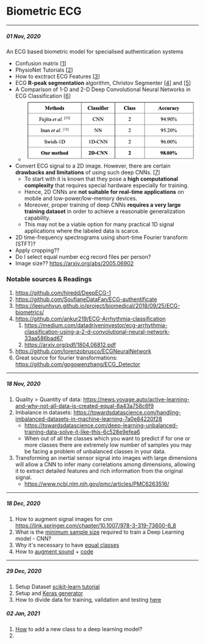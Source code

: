 # Biometric ECG
---
##### 01 Nov, 2020
An ECG based biometric model for specialised authentication systems
- Confusion matrix [[1][1]]
- PhysioNet Tutorials [[2][2]]
- How to exctract ECG Features [[3][3]]
- ECG **R-peak segmentation** algorithm, Christov Segmenter [[4][4]] and [[5][5]]
- A Comparison of 1-D and 2-D Deep Convolutional Neural Networks
in ECG Classification [[6][6]]
    - ![Comparison of ECG beat classification methods on MIT-BIH arrhythmia database](media/2d_1d_comparison.png)
- Convert ECG signal to a 2D image. However, there are certain **drawbacks and limitations** of using such deep CNNs. [[7][7]]
    - To start with it is known that they pose a **high computational complexity** that requires special hardware especially for training. 
    - Hence, 2D CNNs are **not suitable for real-time applications** on mobile and low-power/low-memory devices.
	- Moreover, proper training of deep CNNs **requires a very large training dataset** in order to achieve a reasonable generalization capability. 
	- This may not be a viable option for many practical 1D signal applications where the labeled data is scarce.
-   2D time-frequency spectrograms using short-time Fourier transform (STFT)?
- Apply cropping??
- Do I select equal number ecg record files per person?
- Image size?? https://arxiv.org/abs/2005.06902

### Notable sources & Readings
1. https://github.com/hiredd/DeepECG-1
1. https://github.com/SoufianeDataFan/ECG-authentificate
1. https://leejunhyun.github.io/project/biomedical/2018/09/25/ECG-biometrics/
1. https://github.com/ankur219/ECG-Arrhythmia-classification
	1. https://medium.com/datadriveninvestor/ecg-arrhythmia-classification-using-a-2-d-convolutional-neural-network-33aa586bad67
	2. https://arxiv.org/pdf/1804.06812.pdf
1. https://github.com/lorenzobrusco/ECGNeuralNetwork
1. Great source for fourier transformations:  https://github.com/gogowenzhang/ECG_Detector 

---
##### 18 Nov, 2020

1. Quality > Quantity of data: https://news.voyage.auto/active-learning-and-why-not-all-data-is-created-equal-8a43a758c6f9
1. Imbalance in datasets: https://towardsdatascience.com/handling-imbalanced-datasets-in-machine-learning-7a0e84220f28
    - https://towardsdatascience.com/deep-learning-unbalanced-training-data-solve-it-like-this-6c528e9efea6
    - When out of all the classes which you want to predict if for one or more classes there are extremely low number of samples you may be facing a problem of unbalanced classes in your data.
1. Transforming an inertial sensor signal into images with large dimensions will allow a CNN to infer many correlations among dimensions, allowing it to extract detailed features and rich information from the original signal.
    - https://www.ncbi.nlm.nih.gov/pmc/articles/PMC6263516/


---
##### 18 Dec, 2020
1. How to augment signal images for cnn https://link.springer.com/chapter/10.1007/978-3-319-73600-6_8
1. What is the [minimum sample size](https://www.researchgate.net/post/What_is_the_minimum_sample_size_required_to_train_a_Deep_Learning_model-CNN) required to train a Deep Learning model - CNN?
1. Why it's necessary to have [equal classes](https://www.cs.cmu.edu/afs/cs/project/jair/pub/volume16/chawla02a-html/chawla2002.html)
1. How to [augment sound](https://medium.com/@keur.plkar/audio-data-augmentation-in-python-a91600613e47) + [code](https://gist.github.com/keyurparalkar/5a49f696ed36ddce6526ab50e29e04ce)

---
##### 29 Dec, 2020
1. Setup Dataset [scikit-learn tutorial](https://kapernikov.com/tutorial-image-classification-with-scikit-learn/)
1. Setup and [Keras generator](https://machinelearningmastery.com/how-to-load-large-datasets-from-directories-for-deep-learning-with-keras/)
1. How to divide data for training, validation and testing [here](https://glassboxmedicine.com/2019/09/15/best-use-of-train-val-test-splits-with-tips-for-medical-data/)

##### 02 Jan, 2021
1. [How][How] to add a new class to a deep learning model?
2. 

[1]: <https://www.dataschool.io/simple-guide-to-confusion-matrix-terminology/#:~:text=A%20confusion%20matrix%20is%20a,related%20terminology%20can%20be%20confusing.>
[2]: <https://archive.physionet.org/tutorials/creating-records.shtml>
[3]: <https://ieeexplore.ieee.org/document/6950168>
[4]: <https://biosppy.readthedocs.io/en/stable/biosppy.signals.html>
[5]: <https://www.semanticscholar.org/paper/Review-and-Comparison-of-Real-Time-Segmentation-for-Canento-Louren%C3%A7o/788a62ac3567e7793cfdf14aae65296101c43042>
[6]: <https://arxiv.org/pdf/1810.07088.pdf>
[7]: <https://ieeexplore.ieee.org/document/8682194>
[How]: <https://datascience.stackexchange.com/questions/15656/how-to-add-a-new-category-to-a-deep-learning-model/57189#57189>